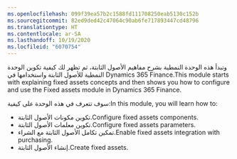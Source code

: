 ```yaml
---
ms.openlocfilehash: 099f39ea57b2c1588fd111708250eab5130c152b
ms.sourcegitcommit: 82ed9ded42c47064c90ab6fe717893447cd48796
ms.translationtype: HT
ms.contentlocale: ar-SA
ms.lasthandoff: 10/19/2020
ms.locfileid: "6070754"
---
```

<span data-ttu-id="23fa8-101">وتبدأ هذه الوحدة النمطية بشرح مفاهيم الأصول الثابتة، ثم تظهر لك كيفية تكوين الوحدة النمطية للأصول الثابتة واستخدامها في Dynamics 365 Finance.</span><span class="sxs-lookup"><span data-stu-id="23fa8-101">This module starts with explaining fixed assets concepts and then shows you how to configure and use the Fixed assets module in Dynamics 365 Finance.</span></span>

<span data-ttu-id="23fa8-102">سوف تتعرف في هذه الوحدة على كيفية:</span><span class="sxs-lookup"><span data-stu-id="23fa8-102">In this module, you will learn how to:</span></span>

-   <span data-ttu-id="23fa8-103">تكوين مكونات الأصول الثابتة.</span><span class="sxs-lookup"><span data-stu-id="23fa8-103">Configure fixed assets components.</span></span>
-   <span data-ttu-id="23fa8-104">تكوين معلمات الأصول الثابتة.</span><span class="sxs-lookup"><span data-stu-id="23fa8-104">Configure fixed assets parameters.</span></span>
-   <span data-ttu-id="23fa8-105">تمكين تكامل الأصول الثابتة مع الشراء.</span><span class="sxs-lookup"><span data-stu-id="23fa8-105">Enable fixed assets integration with purchasing.</span></span>
-   <span data-ttu-id="23fa8-106">إنشاء الأصول الثابتة.</span><span class="sxs-lookup"><span data-stu-id="23fa8-106">Create fixed assets.</span></span>
